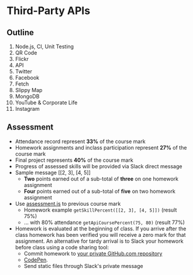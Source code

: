 # Third-Party APIs

## Outline
1. Node.js, CI, Unit Testing
1. QR Code
1. Flickr
1. API
1. Twitter
1. Facebook
1. Fetch
1. Slippy Map
1. MongoDB
1. YouTube & Corporate Life
1. Instagram


## Assessment
* Attendance record represent **33%** of the course mark
* Homework assignments and inclass participation represent **27%** of the course mark
* Final project represents **40%** of the course mark
* Progress of assessed skills will be provided via Slack direct message
* Sample message [[2, 3], [4, 5]]
	* **Two** points earned out of a sub-total of **three** on one homework assignment
	* **Four** points earned out of a sub-total of **five** on two homework assignment
* Use [assessment.js](../../src/js/assessment.js) to previous course mark
	* Homework example `getSkillPercent([[2, 3], [4, 5]])` (result 75%)
	* ... with 80% attendance `getApiCoursePercent(75, 80)` (result 77%)
* Homework is evaluated at the beginning of class. If you arrive after the class homework has been verified you will receive a zero mark for that assignment. An alternative for tardy arrival is to Slack your homework before class using a code sharing tool:
	* Commit homework to [your private GitHub.com repository](https://help.github.com/articles/create-a-repo/)
	* [CodePen](https://codepen.io).
	* Send static files through Slack's private message
